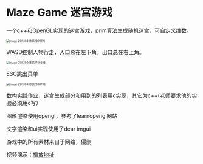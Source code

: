 # Maze Game 迷宫游戏

一个c++和OpenGL实现的迷宫游戏，prim算法生成随机迷宫，可自定义维数。

<img src="D:\Alan\迷宫游戏带UI\README\image-20230408212609195.png" alt="image-20230408212609195" style="zoom:50%;" />

WASD控制人物行走，入口总在左下角，出口总在右上角。

<img src="D:\Alan\迷宫游戏带UI\README\image-20230408212746226.png" alt="image-20230408212746226" style="zoom:50%;" />

ESC跳出菜单

<img src="D:\Alan\迷宫游戏带UI\README\image-20230408212838736.png" alt="image-20230408212838736" style="zoom:50%;" />

数构实践作业，迷宫生成部分和用到的列表用c实现，其它为c++(老师要求他的实验必须用c写） 

图形渲染使用opengl，参考了learnopengl网站

文字渲染和ui实现使用了dear imgui

游戏中的所有素材来自于网络，侵删

视频演示：[播放地址](https://www.bilibili.com/video/BV1bv4y1R7D4/?spm_id_from=333.999.0.0&vd_source=017b29baeb1b9ef2df8efc9212f8bc36)



